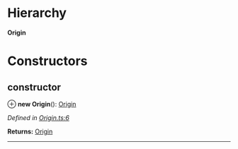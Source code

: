 

# Hierarchy

**Origin**

# Constructors

<a id="constructor"></a>

##  constructor

⊕ **new Origin**(): [Origin](_origin_.origin.md)

*Defined in [Origin.ts:6](https://github.com/polkadot-js/api/blob/16df614/packages/types/src/Origin.ts#L6)*

**Returns:** [Origin](_origin_.origin.md)

___

